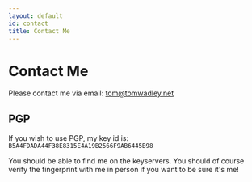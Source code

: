```yaml
---
layout: default
id: contact
title: Contact Me
---
```


# Contact Me

Please contact me via email: [tom@tomwadley.net](mailto:tom@tomwadley.net)

## PGP

If you wish to use PGP, my key id is: `B5A4FDADA44F38E8315E4A19B2566F9AB6445B98`

You should be able to find me on the keyservers.
You should of course verify the fingerprint with me in person if you want to be sure it's me!
